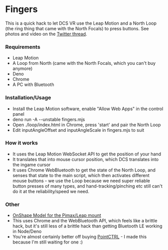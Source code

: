 # Fingers

This is a quick hack to let DCS VR use the Leap Motion and a North Loop (the
ring thing that came with the North Focals) to press buttons. See photos and video on the [Twitter thread](https://twitter.com/gmurphy/status/1341829602138681345).

### Requirements

* Leap Motion
* A Loop from North (came with the North Focals, which you can't buy anymore)
* Deno
* Chrome
* A PC with Bluetooth

### Installation/Usage

* Install the Leap Motion software, enable "Allow Web Apps" in the control panel
* deno run -A --unstable fingers.mjs
* Open ./loop/index.html in Chrome, press 'start' and pair the North Loop
* Edit inputAngleOffset and inputAngleScale in fingers.mjs to suit

### How it works

* It uses the Leap Motion WebSocket API to get the position of your hand
* It translates that into mouse cursor position, which DCS translates into the ingame cursor
* It uses Chrome WebBluetooth to get the state of the North Loop, and senses that state to the main script, which then activates different mouse buttons - we use the Loop because we need super reliable button presses of many types, and hand-tracking/pinching etc still can't do it at the reliability/speed we need.

### Other

* [OnShape Model for the Pimax/Leap mount](https://cad.onshape.com/documents/ae5a6cb30a9eb6d1e482df71/w/023af4907bc823d27392def4/e/ad8553e8c3b3b2fdd51e0683)
* This uses Chrome and the WebBluetooth API, which feels like a brittle hack, but
  it's still less of a brittle hack than getting Bluetooth LE working in Node/Deno
* You're almost certainly better off buying [PointCTRL](http://pointctrl.com/) - I made this because I'm still waiting for one :)
